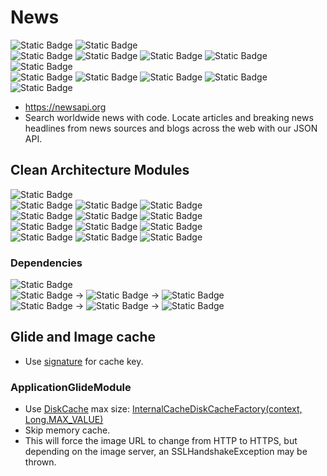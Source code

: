 # News

![Static Badge](https://img.shields.io/badge/Clean%20Architecture-purple)
![Static Badge](https://img.shields.io/badge/Coroutines%20Flow-purple)   
![Static Badge](https://img.shields.io/badge/Java-17-red)
![Static Badge](https://img.shields.io/badge/Kotlin-2.0.0-red)
![Static Badge](https://img.shields.io/badge/Kotlin%20Coroutines-1.8.0-red)
![Static Badge](https://img.shields.io/badge/Kotlin%20Serialization-1.6.3-red)
![Static Badge](https://img.shields.io/badge/Ktlint-1.3.0-red)   
![Static Badge](https://img.shields.io/badge/Dagger%20Hilt-2.50-red)
![Static Badge](https://img.shields.io/badge/Paging-3.3.0-red)
![Static Badge](https://img.shields.io/badge/OkHttp-4.12.0-red)
![Static Badge](https://img.shields.io/badge/Retrofit-2.9.0-red)
![Static Badge](https://img.shields.io/badge/Glide-4.15.1-red)

- https://newsapi.org
- Search worldwide news with code.
  Locate articles and breaking news headlines from news sources and blogs across the web with our JSON API.

## Clean Architecture Modules

![Static Badge](https://img.shields.io/badge/application-grey)   
![Static Badge](https://img.shields.io/badge/view-home-red)
![Static Badge](https://img.shields.io/badge/view-news-red)
![Static Badge](https://img.shields.io/badge/view-core-purple)   
![Static Badge](https://img.shields.io/badge/presenter-home-red)
![Static Badge](https://img.shields.io/badge/presenter-model.news-darkred)
![Static Badge](https://img.shields.io/badge/presenter-core-purple)   
![Static Badge](https://img.shields.io/badge/domain-news-red)
![Static Badge](https://img.shields.io/badge/domain-model.news-darkred)
![Static Badge](https://img.shields.io/badge/domain-model.core-purple)   
![Static Badge](https://img.shields.io/badge/data-news-red)
![Static Badge](https://img.shields.io/badge/data.remote-news-red)
![Static Badge](https://img.shields.io/badge/data.remote-core-purple)

### Dependencies

![Static Badge](https://img.shields.io/badge/view-news-red)   
![Static Badge](https://img.shields.io/badge/view-home-red) &rarr;
![Static Badge](https://img.shields.io/badge/presenter-home-red) &rarr;
![Static Badge](https://img.shields.io/badge/domain-news-red)   
![Static Badge](https://img.shields.io/badge/data.remote-news-red) &rarr;
![Static Badge](https://img.shields.io/badge/data-news-red) &rarr;
![Static Badge](https://img.shields.io/badge/domain-news-red)

## Glide and Image cache

- Use [signature](https://bumptech.github.io/glide/doc/caching.html#cache-keys) for cache key.

### ApplicationGlideModule

- Use [DiskCache](https://bumptech.github.io/glide/doc/configuration.html#disk-cache) max size:
  [InternalCacheDiskCacheFactory(context, Long.MAX_VALUE)](library/src/main/java/com/bumptech/glide/load/engine/cache/InternalCacheDiskCacheFactory.java)
- Skip memory cache.
- This will force the image URL to change from HTTP to HTTPS,
  but depending on the image server, an SSLHandshakeException may be thrown.
